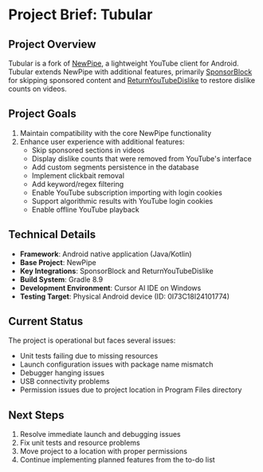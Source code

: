 # Project Brief: Tubular

## Project Overview
Tubular is a fork of [NewPipe](https://newpipe.net/), a lightweight YouTube client for Android. Tubular extends NewPipe with additional features, primarily [SponsorBlock](https://sponsor.ajay.app/) for skipping sponsored content and [ReturnYouTubeDislike](https://www.returnyoutubedislike.com/) to restore dislike counts on videos.

## Project Goals
1. Maintain compatibility with the core NewPipe functionality
2. Enhance user experience with additional features:
   - Skip sponsored sections in videos
   - Display dislike counts that were removed from YouTube's interface
   - Add custom segments persistence in the database
   - Implement clickbait removal
   - Add keyword/regex filtering
   - Enable YouTube subscription importing with login cookies
   - Support algorithmic results with YouTube login cookies
   - Enable offline YouTube playback

## Technical Details
- **Framework**: Android native application (Java/Kotlin)
- **Base Project**: NewPipe
- **Key Integrations**: SponsorBlock and ReturnYouTubeDislike
- **Build System**: Gradle 8.9
- **Development Environment**: Cursor AI IDE on Windows
- **Testing Target**: Physical Android device (ID: 0I73C18I24101774)

## Current Status
The project is operational but faces several issues:
- Unit tests failing due to missing resources
- Launch configuration issues with package name mismatch
- Debugger hanging issues
- USB connectivity problems
- Permission issues due to project location in Program Files directory

## Next Steps
1. Resolve immediate launch and debugging issues
2. Fix unit tests and resource problems
3. Move project to a location with proper permissions
4. Continue implementing planned features from the to-do list 